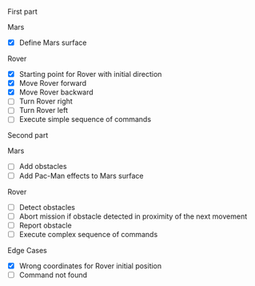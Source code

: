 First part

Mars

- [X] Define Mars surface

Rover

- [X] Starting point for Rover with initial direction
- [X] Move Rover forward
- [X] Move Rover backward
- [ ] Turn Rover right
- [ ] Turn Rover left
- [ ] Execute simple sequence of commands

Second part

Mars

- [ ] Add obstacles
- [ ] Add Pac-Man effects to Mars surface

Rover

- [ ] Detect obstacles
- [ ] Abort mission if obstacle detected in proximity of the next movement
- [ ] Report obstacle
- [ ] Execute complex sequence of commands

Edge Cases

- [X] Wrong coordinates for Rover initial position
- [ ] Command not found